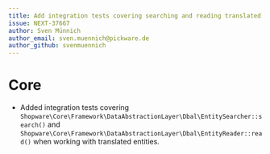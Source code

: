 ```yaml
---
title: Add integration tests covering searching and reading translated entities
issue: NEXT-37667
author: Sven Münnich
author_email: sven.muennich@pickware.de
author_github: svenmuennich
---
```

# Core
* Added integration tests covering `Shopware\Core\Framework\DataAbstractionLayer\Dbal\EntitySearcher::search()` and `Shopware\Core\Framework\DataAbstractionLayer\Dbal\EntityReader::read()` when working with translated entities.
